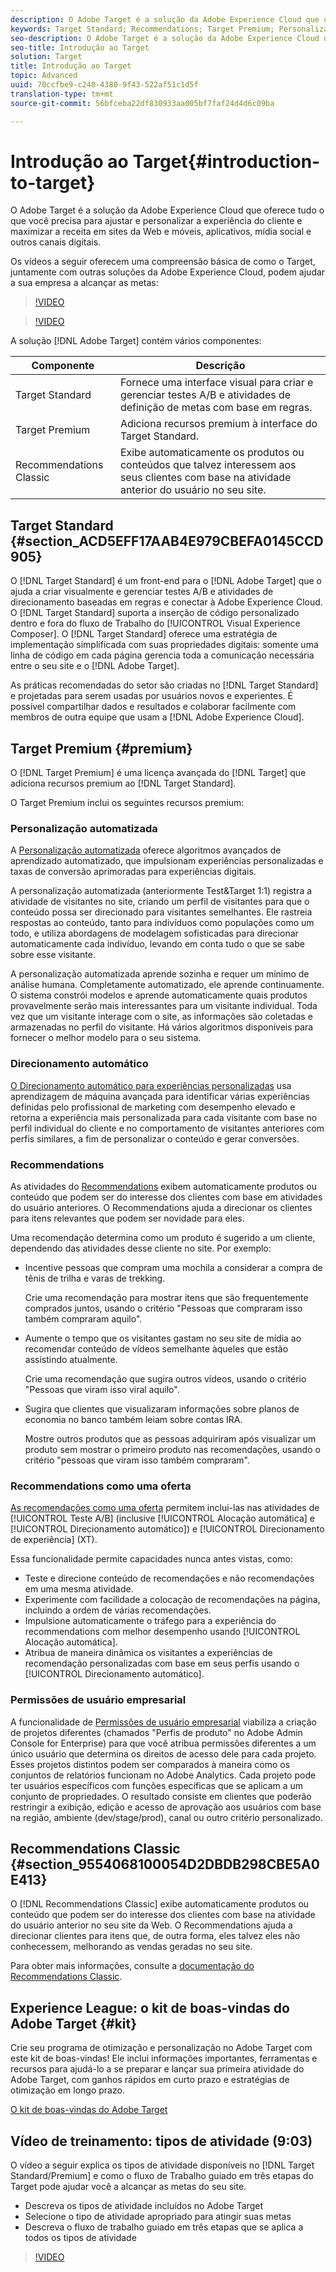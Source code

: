 ```yaml
---
description: O Adobe Target é a solução da Adobe Experience Cloud que oferece tudo o que você precisa para ajustar e personalizar a experiência do cliente e maximizar a receita em sites da Web e móveis, aplicativos, mídia social e outros canais digitais.
keywords: Target Standard; Recommendations; Target Premium; Personalização automatizada; direcionamento automático; direcionamento automático; permissões
seo-description: O Adobe Target é a solução da Adobe Experience Cloud que oferece tudo o que você precisa para ajustar e personalizar a experiência do cliente e maximizar a receita em sites da Web e móveis, aplicativos, mídia social e outros canais digitais.
seo-title: Introdução ao Target
solution: Target
title: Introdução ao Target
topic: Advanced
uuid: 70ccfbe9-c240-4380-9f43-522af51c1d5f
translation-type: tm+mt
source-git-commit: 56bfceba22df830933aa005bf7faf24d4d6c09ba

---
```



# Introdução ao Target{#introduction-to-target}

O Adobe Target é a solução da Adobe Experience Cloud que oferece tudo o que você precisa para ajustar e personalizar a experiência do cliente e maximizar a receita em sites da Web e móveis, aplicativos, mídia social e outros canais digitais.

Os vídeos a seguir oferecem uma compreensão básica de como o Target, juntamente com outras soluções da Adobe Experience Cloud, podem ajudar a sua empresa a alcançar as metas:

>[!VIDEO](https://www.youtube.com/watch?v=O7fFTcV7toI)

>[!VIDEO](https://www.youtube.com/watch?v=qsgXjHdtgYE)

A solução [!DNL Adobe Target] contém vários componentes:

| Componente | Descrição |
|--- |--- |
| Target Standard | Fornece uma interface visual para criar e gerenciar testes A/B e atividades de definição de metas com base em regras. |
| Target Premium | Adiciona recursos premium à interface do Target Standard. |
| Recommendations Classic | Exibe automaticamente os produtos ou conteúdos que talvez interessem aos seus clientes com base na atividade anterior do usuário no seu site. |

## Target Standard {#section_ACD5EFF17AAB4E979CBEFA0145CCD905}

O [!DNL Target Standard] é um front-end para o [!DNL Adobe Target] que o ajuda a criar visualmente e gerenciar testes A/B e atividades de direcionamento baseadas em regras e conectar à Adobe Experience Cloud. O [!DNL Target Standard] suporta a inserção de código personalizado dentro e fora do fluxo de Trabalho do [!UICONTROL Visual Experience Composer]. O [!DNL Target Standard] oferece uma estratégia de implementação simplificada com suas propriedades digitais: somente uma linha de código em cada página gerencia toda a comunicação necessária entre o seu site e o [!DNL Adobe Target].

As práticas recomendadas do setor são criadas no [!DNL Target Standard] e projetadas para serem usadas por usuários novos e experientes. É possível compartilhar dados e resultados e colaborar facilmente com membros de outra equipe que usam a [!DNL Adobe Experience Cloud].

## Target Premium {#premium}

O [!DNL Target Premium] é uma licença avançada do [!DNL Target] que adiciona recursos premium ao [!DNL Target Standard].

O Target Premium inclui os seguintes recursos premium:

### Personalização automatizada

A [Personalização automatizada](../c-activities/t-automated-personalization/automated-personalization.md#task_8AAF837796D74CF893CA2F88BA1491C9) oferece algoritmos avançados de aprendizado automatizado, que impulsionam experiências personalizadas e taxas de conversão aprimoradas para experiências digitais.

A personalização automatizada (anteriormente Test&amp;Target 1:1) registra a atividade de visitantes no site, criando um perfil de visitantes para que o conteúdo possa ser direcionado para visitantes semelhantes. Ele rastreia respostas ao conteúdo, tanto para indivíduos como populações como um todo, e utiliza abordagens de modelagem sofisticadas para direcionar automaticamente cada indivíduo, levando em conta tudo o que se sabe sobre esse visitante.

A personalização automatizada aprende sozinha e requer um mínimo de análise humana. Completamente automatizado, ele aprende continuamente. O sistema constrói modelos e aprende automaticamente quais produtos provavelmente serão mais interessantes para um visitante individual. Toda vez que um visitante interage com o site, as informações são coletadas e armazenadas no perfil do visitante. Há vários algoritmos disponíveis para fornecer o melhor modelo para o seu sistema.

### Direcionamento automático

[O Direcionamento automático para experiências personalizadas](../c-activities/auto-target-to-optimize.md#concept_67779E5B7F67427A97D7EA2A6FB919B3) usa aprendizagem de máquina avançada para identificar várias experiências definidas pelo profissional de marketing com desempenho elevado e retorna a experiência mais personalizada para cada visitante com base no perfil individual do cliente e no comportamento de visitantes anteriores com perfis similares, a fim de personalizar o conteúdo e gerar conversões.

### Recommendations

As atividades do [Recommendations](../c-recommendations/recommendations.md#concept_7556C8A4543942F2A77B13A29339C0C0) exibem automaticamente produtos ou conteúdo que podem ser do interesse dos clientes com base em atividades do usuário anteriores. O Recommendations ajuda a direcionar os clientes para itens relevantes que podem ser novidade para eles.

Uma recomendação determina como um produto é sugerido a um cliente, dependendo das atividades desse cliente no site. Por exemplo:

* Incentive pessoas que compram uma mochila a considerar a compra de tênis de trilha e varas de trekking.

   Crie uma recomendação para mostrar itens que são frequentemente comprados juntos, usando o critério "Pessoas que compraram isso também compraram aquilo".

* Aumente o tempo que os visitantes gastam no seu site de mídia ao recomendar conteúdo de vídeos semelhante àqueles que estão assistindo atualmente.

   Crie uma recomendação que sugira outros vídeos, usando o critério "Pessoas que viram isso viral aquilo".

* Sugira que clientes que visualizaram informações sobre planos de economia no banco também leiam sobre contas IRA.

   Mostre outros produtos que as pessoas adquiriram após visualizar um produto sem mostrar o primeiro produto nas recomendações, usando o critério "pessoas que viram isso também compraram".

### Recommendations como uma oferta

[As recomendações como uma oferta](/help/c-recommendations/recommendations-as-an-offer.md) permitem inclui-las nas atividades de [!UICONTROL Teste A/B] (inclusive [!UICONTROL Alocação automática] e [!UICONTROL Direcionamento automático]) e [!UICONTROL Direcionamento de experiência] (XT).

Essa funcionalidade permite capacidades nunca antes vistas, como:

* Teste e direcione conteúdo de recomendações e não recomendações em uma mesma atividade.
* Experimente com facilidade a colocação de recomendações na página, incluindo a ordem de várias recomendações.
* Impulsione automaticamente o tráfego para a experiência do recommendations com melhor desempenho usando [!UICONTROL Alocação automática].
* Atribua de maneira dinâmica os visitantes a experiências de recomendação personalizadas com base em seus perfis usando o [!UICONTROL Direcionamento automático].

### Permissões de usuário empresarial

A funcionalidade de [Permissões de usuário empresarial](../administrating-target/c-user-management/property-channel/property-channel.md#concept_E396B16FA2024ADBA27BC056138F9838) viabiliza a criação de projetos diferentes (chamados "Perfis de produto" no Adobe Admin Console for Enterprise) para que você atribua permissões diferentes a um único usuário que determina os direitos de acesso dele para cada projeto. Esses projetos distintos podem ser comparados à maneira como os conjuntos de relatórios funcionam no Adobe Analytics. Cada projeto pode ter usuários específicos com funções específicas que se aplicam a um conjunto de propriedades. O resultado consiste em clientes que poderão restringir a exibição, edição e acesso de aprovação aos usuários com base na região, ambiente (dev/stage/prod), canal ou outro critério personalizado.

## Recommendations Classic {#section_9554068100054D2DBDB298CBE5A0E413}

O [!DNL Recommendations Classic] exibe automaticamente produtos ou conteúdo que podem ser do interesse dos clientes com base na atividade do usuário anterior no seu site da Web. O Recommendations ajuda a direcionar clientes para itens que, de outra forma, eles talvez eles não conhecessem, melhorando as vendas geradas no seu site.

Para obter mais informações, consulte a [documentação do Recommendations Classic](../assets/adobe-recommendations-classic.pdf).

## Experience League: o kit de boas-vindas do Adobe Target {#kit}

Crie seu programa de otimização e personalização no Adobe Target com este kit de boas-vindas! Ele inclui informações importantes, ferramentas e recursos para ajudá-lo a se preparar e lançar sua primeira atividade do Adobe Target, com ganhos rápidos em curto prazo e estratégias de otimização em longo prazo.

[O kit de boas-vindas do Adobe Target](https://expleague.azureedge.net/pdf/Adobe-Target-Welcome-Kit.pdf)

## Vídeo de treinamento: tipos de atividade (9:03)

O vídeo a seguir explica os tipos de atividade disponíveis no [!DNL Target Standard/Premium] e como o fluxo de Trabalho guiado em três etapas do Target pode ajudar você a alcançar as metas do seu site.

* Descreva os tipos de atividade incluídos no Adobe Target
* Selecione o tipo de atividade apropriado para atingir suas metas
* Descreva o fluxo de trabalho guiado em três etapas que se aplica a todos os tipos de atividade

>[!VIDEO](https://video.tv.adobe.com/v/17386?captions=por_br)
